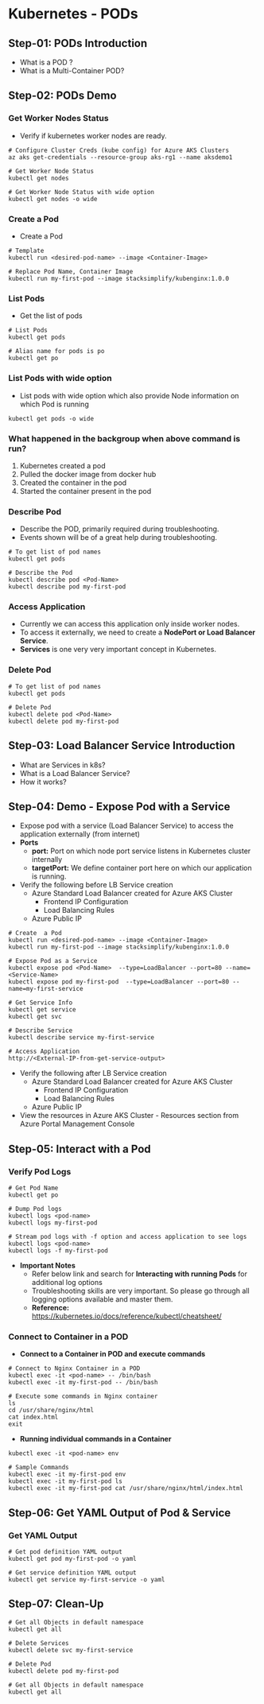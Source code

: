 # Kubernetes  - PODs

## Step-01: PODs Introduction
- What is a POD ?
- What is a Multi-Container POD?

## Step-02: PODs Demo
### Get Worker Nodes Status
- Verify if kubernetes worker nodes are ready. 
```
# Configure Cluster Creds (kube config) for Azure AKS Clusters
az aks get-credentials --resource-group aks-rg1 --name aksdemo1

# Get Worker Node Status
kubectl get nodes

# Get Worker Node Status with wide option
kubectl get nodes -o wide
```

### Create a Pod
- Create a Pod
```
# Template
kubectl run <desired-pod-name> --image <Container-Image> 

# Replace Pod Name, Container Image
kubectl run my-first-pod --image stacksimplify/kubenginx:1.0.0
```  

### List Pods
- Get the list of pods
```
# List Pods
kubectl get pods

# Alias name for pods is po
kubectl get po
```

### List Pods with wide option
- List pods with wide option which also provide Node information on which Pod is running
```
kubectl get pods -o wide
```

### What happened in the backgroup when above command is run?
1. Kubernetes created a pod
2. Pulled the docker image from docker hub
3. Created the container in the pod
4. Started the container present in the pod


### Describe Pod
- Describe the POD, primarily required during troubleshooting. 
- Events shown will be of a great help during troubleshooting. 
```
# To get list of pod names
kubectl get pods

# Describe the Pod
kubectl describe pod <Pod-Name>
kubectl describe pod my-first-pod 
```

### Access Application
- Currently we can access this application only inside worker nodes. 
- To access it externally, we need to create a **NodePort or Load Balancer Service**. 
- **Services** is one very very important concept in Kubernetes. 

### Delete Pod
```
# To get list of pod names
kubectl get pods

# Delete Pod
kubectl delete pod <Pod-Name>
kubectl delete pod my-first-pod
```

## Step-03: Load Balancer Service Introduction
- What are Services in k8s?
- What is a Load Balancer Service?
- How it works?

## Step-04: Demo - Expose Pod with a Service
- Expose pod with a service (Load Balancer Service) to access the application externally (from internet)
- **Ports**
  - **port:** Port on which node port service listens in Kubernetes cluster internally
  - **targetPort:** We define container port here on which our application is running.
- Verify the following before LB Service creation
  - Azure Standard Load Balancer created for Azure AKS Cluster
    - Frontend IP Configuration
    - Load Balancing Rules
  - Azure Public IP 
```
# Create  a Pod
kubectl run <desired-pod-name> --image <Container-Image> 
kubectl run my-first-pod --image stacksimplify/kubenginx:1.0.0 

# Expose Pod as a Service
kubectl expose pod <Pod-Name>  --type=LoadBalancer --port=80 --name=<Service-Name>
kubectl expose pod my-first-pod  --type=LoadBalancer --port=80 --name=my-first-service

# Get Service Info
kubectl get service
kubectl get svc

# Describe Service
kubectl describe service my-first-service

# Access Application
http://<External-IP-from-get-service-output>
```
- Verify the following after LB Service creation
  - Azure Standard Load Balancer created for Azure AKS Cluster
    - Frontend IP Configuration
    - Load Balancing Rules
  - Azure Public IP
- View the resources in Azure AKS Cluster - Resources section from Azure Portal Management Console  



## Step-05: Interact with a Pod

### Verify Pod Logs
```
# Get Pod Name
kubectl get po

# Dump Pod logs
kubectl logs <pod-name>
kubectl logs my-first-pod

# Stream pod logs with -f option and access application to see logs
kubectl logs <pod-name>
kubectl logs -f my-first-pod
```
- **Important Notes**
  - Refer below link and search for **Interacting with running Pods** for additional log options
  - Troubleshooting skills are very important. So please go through all logging options available and master them.
  - **Reference:** https://kubernetes.io/docs/reference/kubectl/cheatsheet/

### Connect to Container in a POD
- **Connect to a Container in POD and execute commands**
```
# Connect to Nginx Container in a POD
kubectl exec -it <pod-name> -- /bin/bash
kubectl exec -it my-first-pod -- /bin/bash

# Execute some commands in Nginx container
ls
cd /usr/share/nginx/html
cat index.html
exit
```

- **Running individual commands in a Container**
```
kubectl exec -it <pod-name> env

# Sample Commands
kubectl exec -it my-first-pod env
kubectl exec -it my-first-pod ls
kubectl exec -it my-first-pod cat /usr/share/nginx/html/index.html
```
## Step-06: Get YAML Output of Pod & Service
### Get YAML Output
```
# Get pod definition YAML output
kubectl get pod my-first-pod -o yaml   

# Get service definition YAML output
kubectl get service my-first-service -o yaml   
```

## Step-07: Clean-Up
```
# Get all Objects in default namespace
kubectl get all

# Delete Services
kubectl delete svc my-first-service

# Delete Pod
kubectl delete pod my-first-pod

# Get all Objects in default namespace
kubectl get all
```
